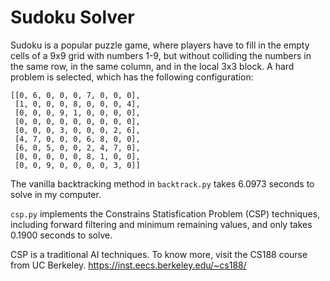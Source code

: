 Sudoku Solver
===

Sudoku is a popular puzzle game, where players have to fill in the empty cells of a 9x9 grid with numbers 1-9, but without colliding the numbers in the same row, 
in the same column, and in the local 3x3 block. A hard problem is selected, which has the following configuration:

```
[[0, 6, 0, 0, 0, 7, 0, 0, 0],
 [1, 0, 0, 0, 8, 0, 0, 0, 4],
 [0, 0, 0, 9, 1, 0, 0, 0, 0],
 [0, 0, 0, 0, 0, 0, 0, 0, 0],
 [0, 0, 0, 3, 0, 0, 0, 2, 6],
 [4, 7, 0, 0, 0, 6, 8, 0, 0],
 [6, 0, 5, 0, 0, 2, 4, 7, 0],
 [0, 0, 0, 0, 0, 8, 1, 0, 0],
 [0, 0, 9, 0, 0, 0, 0, 3, 0]]
```

The vanilla backtracking method in `backtrack.py` takes 6.0973 seconds to solve in my computer. 

`csp.py` implements the Constrains Statisfication Problem (CSP) techniques, including forward filtering and minimum remaining values, and only takes 0.1900 seconds to solve.

CSP is a traditional AI techniques. To know more, visit the CS188 course from UC Berkeley.
https://inst.eecs.berkeley.edu/~cs188/
